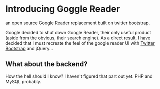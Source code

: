 # Introducing Goggle Reader
an open source Google Reader replacement built on twitter bootstrap.

Google decided to shut down Google Reader, their only useful product
(aside from the obvious, their search engine).  As a direct result, I have
decided that I must recreate the feel of the google reader UI with 
[Twitter Bootstrap](http://github.com/twitter/bootstrap) and jQuery...

## What about the backend?

How the hell should I know?  I haven't figured that part out yet.
PHP and MySQL probably.
